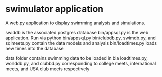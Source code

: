 # swimulator application

A web.py application to display swimming analysis and simulations.

swiddb is the associated postgres database
bin/appsql.py is the web application. Run via python bin/appsql.py
bin/clubdb.py, swimdb.py, and sqlmeets.py contain the data models and analysis
bin/loadtimes.py loads new times into the database

data folder contains swimming data to be loaded in bia loadtimes.py, worlddb.py, and clubbd.py corresponding to college meets, international meets, and USA club meets respectively
